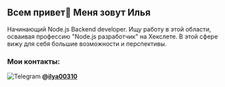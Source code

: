 ## Всем привет👋 Меня зовут Илья

Начинающий Node.js Backend developer.
Ищу работу в этой области, осваивая профессию "Node.js разработчик" на Хекслете.
В этой сфере вижу для себя большие возможности и перспективы.

### Мои контакты:
 ![Telegram](https://img.shields.io/badge/Telegram-2CA5E0?style=for-the-badge&logo=telegram&logoColor=white)  **@[ilya00310](https://t.me/Ilya_shikman)**
